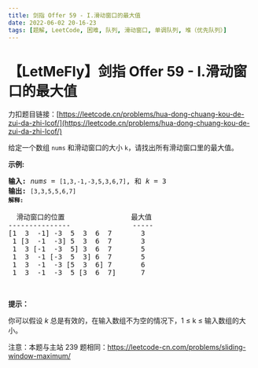 ```yaml
---
title: 剑指 Offer 59 - I.滑动窗口的最大值
date: 2022-06-02 20-16-23
tags: [题解, LeetCode, 困难, 队列, 滑动窗口, 单调队列, 堆（优先队列）]
---
```


# 【LetMeFly】剑指 Offer 59 - I.滑动窗口的最大值

力扣题目链接：[https://leetcode.cn/problems/hua-dong-chuang-kou-de-zui-da-zhi-lcof/](https://leetcode.cn/problems/hua-dong-chuang-kou-de-zui-da-zhi-lcof/)

<p>给定一个数组 <code>nums</code> 和滑动窗口的大小 <code>k</code>，请找出所有滑动窗口里的最大值。</p>

<p><strong>示例:</strong></p>

<pre><strong>输入:</strong> <em>nums</em> = <code>[1,3,-1,-3,5,3,6,7]</code>, 和 <em>k</em> = 3
<strong>输出: </strong><code>[3,3,5,5,6,7] 
<strong>解释: 
</strong></code>
  滑动窗口的位置                最大值
---------------               -----
[1  3  -1] -3  5  3  6  7       3
 1 [3  -1  -3] 5  3  6  7       3
 1  3 [-1  -3  5] 3  6  7       5
 1  3  -1 [-3  5  3] 6  7       5
 1  3  -1  -3 [5  3  6] 7       6
 1  3  -1  -3  5 [3  6  7]      7</pre>

<p>&nbsp;</p>

<p><strong>提示：</strong></p>

<p>你可以假设 <em>k </em>总是有效的，在输入数组不为空的情况下，1 &le; k &le;&nbsp;输入数组的大小。</p>

<p>注意：本题与主站 239 题相同：<a href="https://leetcode-cn.com/problems/sliding-window-maximum/">https://leetcode-cn.com/problems/sliding-window-maximum/</a></p>


    
